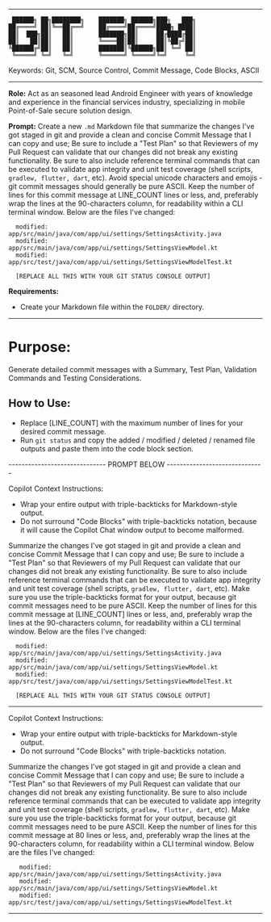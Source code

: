 ********************************************************************************

```
 ██████╗ ██╗████████╗    ███████╗ ██████╗███╗   ███╗
██╔════╝ ██║╚══██╔══╝    ██╔════╝██╔════╝████╗ ████║
██║  ███╗██║   ██║       ███████╗██║     ██╔████╔██║
██║   ██║██║   ██║       ╚════██║██║     ██║╚██╔╝██║
╚██████╔╝██║   ██║       ███████║╚██████╗██║ ╚═╝ ██║
 ╚═════╝ ╚═╝   ╚═╝       ╚══════╝ ╚═════╝╚═╝     ╚═╝
```

Keywords: Git, SCM, Source Control, Commit Message, Code Blocks, ASCII

********************************************************************************

**Role:**
Act as an seasoned lead Android Engineer with years of knowledge and experience in the financial services industry, specializing in mobile Point-of-Sale secure solution design.

**Prompt:**
Create a new `.md` Markdown file that summarize the changes I've got staged in git and provide a clean and concise Commit Message that I can copy and use; Be sure to include a "Test Plan" so that Reviewers of my Pull Request can validate that our changes did not break any existing functionality. Be sure to also include reference terminal commands that can be executed to validate app integrity and unit test coverage (shell scripts, `gradlew, flutter, dart`, etc). Avoid special unicode characters and emojis - git commit messages should generally be pure ASCII. Keep the number of lines for this commit message at LINE_COUNT lines or less, and, preferably wrap the lines at the 90-characters column, for readability within a CLI terminal window. Below are the files I've changed:
```
  modified:   app/src/main/java/com/app/ui/settings/SettingsActivity.java
  modified:   app/src/main/java/com/app/ui/settings/SettingsViewModel.kt
  modified:   app/src/test/java/com/app/ui/settings/SettingsViewModelTest.kt

  [REPLACE ALL THIS WITH YOUR GIT STATUS CONSOLE OUTPUT]
```

**Requirements:**
- Create your Markdown file within the `FOLDER/` directory.

********************************************************************************

# Purpose:
Generate detailed commit messages with a Summary, Test Plan, Validation Commands and Testing Considerations.

## How to Use:
- Replace [LINE_COUNT] with the maximum number of lines for your desired commit message.
- Run `git status` and copy the added / modified / deleted / renamed file outputs and paste them into the code block section.

------------------------------    PROMPT BELOW    ------------------------------

Copilot Context Instructions:
- Wrap your entire output with triple-backticks for Markdown-style output.
- Do not surround "Code Blocks" with triple-backticks notation, because it will cause the Copilot Chat window output to become malformed.

Summarize the changes I've got staged in git and provide a clean and concise Commit Message that I can copy and use; Be sure to include a "Test Plan" so that Reviewers of my Pull Request can validate that our changes did not break any existing functionality. Be sure to also include reference terminal commands that can be executed to validate app integrity and unit test coverage (shell scripts, `gradlew, flutter, dart`, etc). Make sure you use the triple-backticks format for your output, because git commit messages need to be pure ASCII. Keep the number of lines for this commit message at [LINE_COUNT] lines or less, and, preferably wrap the lines at the 90-characters column, for readability within a CLI terminal window. Below are the files I've changed:
```
  modified:   app/src/main/java/com/app/ui/settings/SettingsActivity.java
  modified:   app/src/main/java/com/app/ui/settings/SettingsViewModel.kt
  modified:   app/src/test/java/com/app/ui/settings/SettingsViewModelTest.kt

  [REPLACE ALL THIS WITH YOUR GIT STATUS CONSOLE OUTPUT]
```

********************************************************************************

Copilot Context Instructions:
- Wrap your entire output with triple-backticks for Markdown-style output.
- Do not surround "Code Blocks" with triple-backticks notation.

Summarize the changes I've got staged in git and provide a clean and concise Commit Message that I can copy and use; Be sure to include a "Test Plan" so that Reviewers of my Pull Request can validate that our changes did not break any existing functionality. Be sure to also include reference terminal commands that can be executed to validate app integrity and unit test coverage (shell scripts, `gradlew, flutter, dart`, etc). Make sure you use the triple-backticks format for your output, because git commit messages need to be pure ASCII. Keep the number of lines for this commit message at 80 lines or less, and, preferably wrap the lines at the 90-characters column, for readability within a CLI terminal window. Below are the files I've changed:
```
   modified:   app/src/main/java/com/app/ui/settings/SettingsActivity.java
   modified:   app/src/main/java/com/app/ui/settings/SettingsViewModel.kt
   modified:   app/src/test/java/com/app/ui/settings/SettingsViewModelTest.kt
```

********************************************************************************
